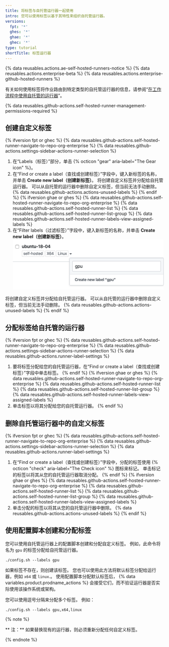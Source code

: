 ```yaml
---
title: 将标签与自托管运行器一起使用
intro: 您可以使用标签以基于其特性来组织自托管运行器。
versions:
  fpt: '*'
  ghes: '*'
  ghae: '*'
  ghec: '*'
type: tutorial
shortTitle: 标签运行器
---
```


{% data reusables.actions.ae-self-hosted-runners-notice %}
{% data reusables.actions.enterprise-beta %}
{% data reusables.actions.enterprise-github-hosted-runners %}

有关如何使用标签将作业路由到特定类型的自托管运行器的信息，请参阅“[在工作流程中使用自托管的运行器](/actions/hosting-your-own-runners/using-self-hosted-runners-in-a-workflow)”。

{% data reusables.github-actions.self-hosted-runner-management-permissions-required %}

## 创建自定义标签
{% ifversion fpt or ghec %}
{% data reusables.github-actions.self-hosted-runner-navigate-to-repo-org-enterprise %}
 {% data reusables.github-actions.settings-sidebar-actions-runner-selection %}
 1. 在“Labels（标签）”部分，单击 {% octicon "gear" aria-label="The Gear icon" %}。
 1. 在“Find or create a label（查找或创建标签）”字段中，键入新标签的名称，并单击 **Create new label（创建新标签）**。 将创建自定义标签并分配给自托管运行器。 可以从自托管的运行器中删除自定义标签，但当前无法手动删除。 {% data reusables.github-actions.actions-unused-labels %}
{% endif %}
{% ifversion ghae or ghes %}
{% data reusables.github-actions.self-hosted-runner-navigate-to-repo-org-enterprise %}
{% data reusables.github-actions.self-hosted-runner-list %}
{% data reusables.github-actions.self-hosted-runner-list-group %}
{% data reusables.github-actions.self-hosted-runner-labels-view-assigned-labels %}
1. 在“Filter labels（过滤标签）”字段中，键入新标签的名称，并单击 **Create new label（创建新标签）**。 ![添加运行器标签](/assets/images/help/settings/actions-add-runner-label.png)

将创建自定义标签并分配给自托管运行器。 可以从自托管的运行器中删除自定义标签，但当前无法手动删除。 {% data reusables.github-actions.actions-unused-labels %}
{% endif %}
## 分配标签给自托管的运行器
{% ifversion fpt or ghec %}
{% data reusables.github-actions.self-hosted-runner-navigate-to-repo-org-enterprise %}
{% data reusables.github-actions.settings-sidebar-actions-runner-selection %}
{% data reusables.github-actions.runner-label-settings %}
  1. 要将标签分配给您的自托管运行器，在“Find or create a label（查找或创建标签）”字段中单击标签。
{% endif %}
{% ifversion ghae or ghes %}
{% data reusables.github-actions.self-hosted-runner-navigate-to-repo-org-enterprise %}
{% data reusables.github-actions.self-hosted-runner-list %}
{% data reusables.github-actions.self-hosted-runner-list-group %}
{% data reusables.github-actions.self-hosted-runner-labels-view-assigned-labels %}
1. 单击标签以将其分配给您的自托管运行器。
{% endif %}
## 删除自托管运行器中的自定义标签
{% ifversion fpt or ghec %}
{% data reusables.github-actions.self-hosted-runner-navigate-to-repo-org-enterprise %}
{% data reusables.github-actions.settings-sidebar-actions-runner-selection %}
{% data reusables.github-actions.runner-label-settings %}
  1. 在“Find or create a label（查找或创建标签）”字段中，分配的标签使用
{% octicon "check" aria-label="The Check icon" %} 图标来标记。 单击标记的标签以将其从您的自托管运行器取消分配。
{% endif %}
{% ifversion ghae or ghes %}
{% data reusables.github-actions.self-hosted-runner-navigate-to-repo-org-enterprise %}
{% data reusables.github-actions.self-hosted-runner-list %}
{% data reusables.github-actions.self-hosted-runner-list-group %}
{% data reusables.github-actions.self-hosted-runner-labels-view-assigned-labels %}
1. 单击分配的标签以将其从您的自托管运行器中删除。 {% data reusables.github-actions.actions-unused-labels %}
{% endif %}
## 使用配置脚本创建和分配标签

您可以使用自托管运行器上的配置脚本创建和分配自定义标签。 例如，此命令将名为 `gpu` 的标签分配给自托管运行器。

```shell
./config.sh --labels gpu
```

如果标签不存在，则创建该标签。 您也可以使用此方法将默认标签分配给运行器，例如 `x64` 或 `linux`.。 使用配置脚本分配默认标签后， {% data variables.product.prodname_actions %} 会接受它们，而不验证运行器是否实际使用该操作系统或架构。

您可以使用逗号分隔来分配多个标签。 例如：

```shell
./config.sh --labels gpu,x64,linux
```

{% note %}

** 注：** 如果替换现有的运行器，则必须重新分配任何自定义标签。

{% endnote %}
